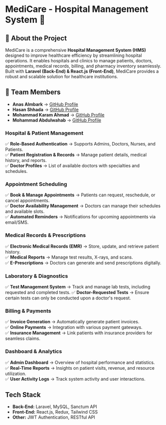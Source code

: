 # MediCare - Hospital Management System 🏥  

## 📌 About the Project  
MediCare is a comprehensive **Hospital Management System (HMS)** designed to improve healthcare efficiency by streamlining hospital operations. It enables hospitals and clinics to manage patients, doctors, appointments, medical records, billing, and pharmacy inventory seamlessly. Built with **Laravel (Back-End) & React.js (Front-End)**, MediCare provides a robust and scalable solution for healthcare institutions.  

## 👥 Team Members  
- **Anas Almbark** → [GitHub Profile](https://github.com/Anas-Almbark)  
- **Hasan Shhada** → [GitHub Profile](https://github.com/hasan-sh1)  
- **Mohammad Karam Ahmad** → [GitHub Profile](https://github.com/karammaarouf)  
- **Mohammad Abdulwahab** → [GitHub Profile](https://github.com/mohammadabdalwhab)  

### **Hospital & Patient Management**  
✅ **Role-Based Authentication** → Supports Admins, Doctors, Nurses, and Patients.  
✅ **Patient Registration & Records** → Manage patient details, medical history, and reports.  
✅ **Doctor Profiles** → List of available doctors with specialties and schedules.  

### **Appointment Scheduling**  
✅ **Book & Manage Appointments** → Patients can request, reschedule, or cancel appointments.  
✅ **Doctor Availability Management** → Doctors can manage their schedules and available slots.  
✅ **Automated Reminders** → Notifications for upcoming appointments via email/SMS.  

### **Medical Records & Prescriptions**  
✅ **Electronic Medical Records (EMR)** → Store, update, and retrieve patient history.  
✅ **Medical Reports** → Manage test results, X-rays, and scans.  
✅ **E-Prescriptions** → Doctors can generate and send prescriptions digitally.  

### **Laboratory & Diagnostics**
✅ **Test Management System** → Track and manage lab tests, including requested and completed tests.
✅ **Doctor-Requested Tests** → Ensure certain tests can only be conducted upon a doctor's request.

### **Billing & Payments**  
✅ **Invoice Generation** → Automatically generate patient invoices.  
✅ **Online Payments** → Integration with various payment gateways.  
✅ **Insurance Management** → Link patients with insurance providers for seamless claims.  

### **Dashboard & Analytics**  
✅ **Admin Dashboard** → Overview of hospital performance and statistics.  
✅ **Real-Time Reports** → Insights on patient visits, revenue, and resource utilization.  
✅ **User Activity Logs** → Track system activity and user interactions.  

## Tech Stack  
- **Back-End:** Laravel, MySQL, Sanctum API  
- **Front-End:** React.js, Redux, Tailwind CSS  
- **Other:** JWT Authentication, RESTful API 

